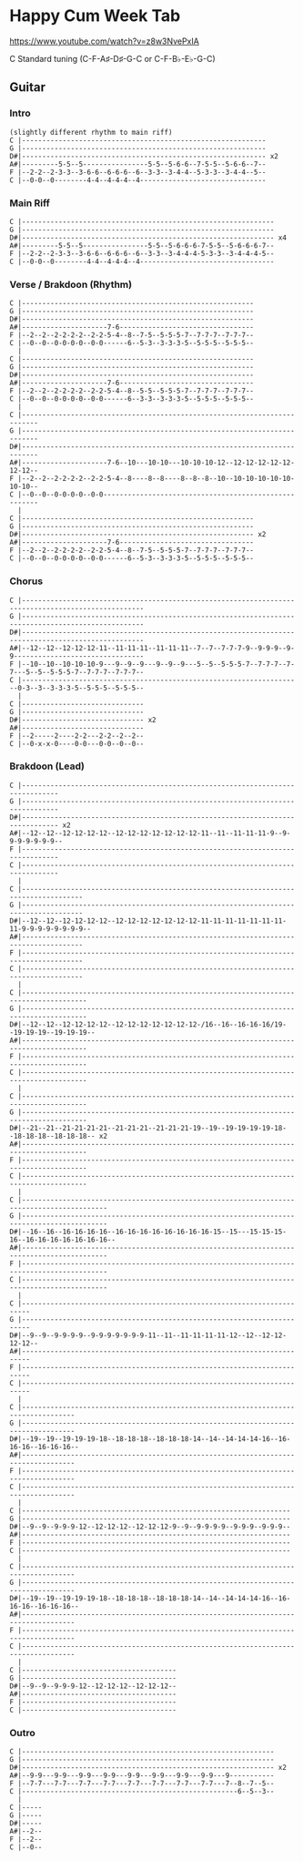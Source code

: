 
# Happy Cum Week Tab

<https://www.youtube.com/watch?v=z8w3NvePxIA>

C Standard tuning (C-F-A♯-D♯-G-C or C-F-B♭-E♭-G-C)

## Guitar
  
### Intro

    (slightly different rhythm to main riff) 
    C |------------------------------------------------------------
    G |------------------------------------------------------------
    D#|------------------------------------------------------------ x2
    A#|---------5-5--5----------------5-5--5-6-6--7-5-5--5-6-6--7--
    F |--2-2--2-3-3--3-6-6--6-6-6--6--3-3--3-4-4--5-3-3--3-4-4--5--
    C |--0-0--0--------4-4--4-4-4--4-------------------------------

### Main Riff

    C |--------------------------------------------------------------
    G |--------------------------------------------------------------
    D#|-------------------------------------------------------------- x4
    A#|---------5-5--5----------------5-5--5-6-6-6-7-5-5--5-6-6-6-7--
    F |--2-2--2-3-3--3-6-6--6-6-6--6--3-3--3-4-4-4-5-3-3--3-4-4-4-5--
    C |--0-0--0--------4-4--4-4-4--4---------------------------------

### Verse / Brakdoon (Rhythm)

    C |---------------------------------------------------------
    G |---------------------------------------------------------
    D#|---------------------------------------------------------
    A#|---------------------7-6---------------------------------
    F |--2--2--2-2-2-2--2-2-5-4--8--7-5--5-5-5-7--7-7-7--7-7-7--
    C |--0--0--0-0-0-0--0-0------6--5-3--3-3-3-5--5-5-5--5-5-5--
      |
    C |---------------------------------------------------------
    G |---------------------------------------------------------
    D#|---------------------------------------------------------
    A#|---------------------7-6---------------------------------
    F |--2--2--2-2-2-2--2-2-5-4--8--5-5--5-5-5-7--7-7-7--7-7-7--
    C |--0--0--0-0-0-0--0-0------6--3-3--3-3-3-5--5-5-5--5-5-5--
      |
    C |--------------------------------------------------------------------------
    G |--------------------------------------------------------------------------
    D#|--------------------------------------------------------------------------
    A#|---------------------7-6--10---10-10---10-10-10-12--12-12-12-12-12-12-12--
    F |--2--2--2-2-2-2--2-2-5-4--8----8--8----8--8--8--10--10-10-10-10-10-10-10--
    C |--0--0--0-0-0-0--0-0------------------------------------------------------
      |
    C |---------------------------------------------------------
    G |---------------------------------------------------------
    D#|--------------------------------------------------------- x2
    A#|---------------------7-6---------------------------------
    F |--2--2--2-2-2-2--2-2-5-4--8--7-5--5-5-5-7--7-7-7--7-7-7--
    C |--0--0--0-0-0-0--0-0------6--5-3--3-3-3-5--5-5-5--5-5-5--

### Chorus

    C |----------------------------------------------------------------------------------------------------
    G |----------------------------------------------------------------------------------------------------
    D#|----------------------------------------------------------------------------------------------------
    A#|--12--12--12-12-12-11--11-11-11--11-11-11--7--7--7-7-7-9--9-9-9--9-9--------------------------------
    F |--10--10--10-10-10-9---9--9--9---9--9--9---5--5--5-5-5-7--7-7-7--7-7---5--5--5-5-5-7--7-7-7--7-7-7--
    C |---------------------------------------------------------------------0-3--3--3-3-3-5--5-5-5--5-5-5--
      |
    C |------------------------------
    G |------------------------------
    D#|------------------------------ x2
    A#|------------------------------
    F |--2-----2----2-2---2-2--2--2--
    C |--0-x-x-0----0-0---0-0--0--0--

### Brakdoon (Lead)

    C |-------------------------------------------------------------------------------
    G |-------------------------------------------------------------------------------
    D#|------------------------------------------------------------------------------- x2
    A#|--12--12--12-12-12-12--12-12-12-12-12-12-12-11--11--11-11-11-9--9-9-9-9-9-9-9--
    F |-------------------------------------------------------------------------------
    C |-------------------------------------------------------------------------------
      |
    C |-------------------------------------------------------------------------------------
    G |-------------------------------------------------------------------------------------
    D#|--12--12--12-12-12-12--12-12-12-12-12-12-12-11-11-11-11-11-11-11-11-9-9-9-9-9-9-9-9--
    A#|-------------------------------------------------------------------------------------
    F |-------------------------------------------------------------------------------------
    C |-------------------------------------------------------------------------------------
      |
    C |--------------------------------------------------------------------------------------
    G |--------------------------------------------------------------------------------------
    D#|--12--12--12-12-12-12--12-12-12-12-12-12-12-/16--16--16-16-16/19--19-19-19--19-19-19--
    A#|--------------------------------------------------------------------------------------
    F |--------------------------------------------------------------------------------------
    C |--------------------------------------------------------------------------------------
      |
    C |--------------------------------------------------------------------------------------
    G |--------------------------------------------------------------------------------------
    D#|--21--21--21-21-21-21--21-21-21--21-21-21-19--19--19-19-19-19-18--18-18-18--18-18-18-- x2
    A#|--------------------------------------------------------------------------------------
    F |--------------------------------------------------------------------------------------
    C |--------------------------------------------------------------------------------------
      |
    C |-------------------------------------------------------------------------------------------
    G |-------------------------------------------------------------------------------------------
    D#|--16--16--16-16-16-16--16-16-16-16-16-16-16-16-15--15---15-15-15-16--16-16-16-16-16-16-16--
    A#|-------------------------------------------------------------------------------------------
    F |-------------------------------------------------------------------------------------------
    C |-------------------------------------------------------------------------------------------
      |
    C |------------------------------------------------------------------------
    G |------------------------------------------------------------------------
    D#|--9--9--9-9-9-9--9-9-9-9-9-9-9-11--11--11-11-11-11-12--12--12-12-12-12--
    A#|------------------------------------------------------------------------
    F |------------------------------------------------------------------------
    C |------------------------------------------------------------------------
      |
    C |-----------------------------------------------------------------------------------
    G |-----------------------------------------------------------------------------------
    D#|--19--19--19-19-19-18--18-18-18--18-18-18-14--14--14-14-14-16--16-16-16--16-16-16--
    A#|-----------------------------------------------------------------------------------
    F |-----------------------------------------------------------------------------------
    C |-----------------------------------------------------------------------------------
      |
    C |------------------------------------------------------------------
    G |------------------------------------------------------------------
    D#|--9--9--9-9-9-12--12-12-12--12-12-12-9--9--9-9-9-9--9-9-9--9-9-9--
    A#|------------------------------------------------------------------
    F |------------------------------------------------------------------
    C |------------------------------------------------------------------
      |
    C |-----------------------------------------------------------------------------------
    G |-----------------------------------------------------------------------------------
    D#|--19--19--19-19-19-18--18-18-18--18-18-18-14--14--14-14-14-16--16-16-16--16-16-16--
    A#|-----------------------------------------------------------------------------------
    F |-----------------------------------------------------------------------------------
    C |-----------------------------------------------------------------------------------
      |
    C |--------------------------------------
    G |--------------------------------------
    D#|--9--9--9-9-9-12--12-12-12--12-12-12--
    A#|--------------------------------------
    F |--------------------------------------
    C |--------------------------------------

### Outro

    C |--------------------------------------------------------------
    G |--------------------------------------------------------------
    D#|-------------------------------------------------------------- x2
    A#|--9-9---9-9---9-9---9-9---9-9---9-9---9-9---9-9---9-----------
    F |--7-7---7-7---7-7---7-7---7-7---7-7---7-7---7-7---7--8--7--5--
    C |-----------------------------------------------------6--5--3--
      |
    C |-----
    G |-----
    D#|-----
    A#|--2--
    F |--2--
    C |--0--

    
